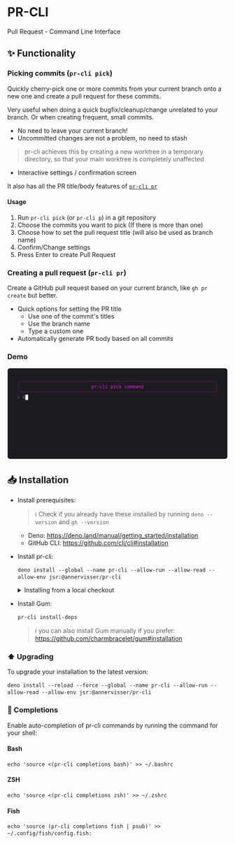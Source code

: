 # PR-CLI

Pull Request - Command Line Interface

## ✨ Functionality

### Picking commits (`pr-cli pick`)

Quickly cherry-pick one or more commits from your current branch onto a new one and create a pull
request for these commits.

Very useful when doing a quick bugfix/cleanup/change unrelated to your branch. Or when creating
frequent, small commits.

- No need to leave your current branch!
- Uncommitted changes are not a problem, no need to stash

> pr-cli achieves this by creating a new worktree in a temporary directory, so that your main
> worktree is completely unaffected

- Interactive settings / confirmation screen

It also has all the PR title/body features of [`pr-cli pr`](#creating-a-pull-request-pr-cli-pr)

#### Usage

1. Run `pr-cli pick` (or `pr-cli p`) in a git repository
2. Choose the commits you want to pick (If there is more than one)
3. Choose how to set the pull request title (will also be used as branch name)
4. Confirm/Change settings
5. Press Enter to create Pull Request

### Creating a pull request (`pr-cli pr`)

Create a GitHub pull request based on your current branch, like `gh pr create` but better.

- Quick options for setting the PR title
  - Use one of the commit's titles
  - Use the branch name
  - Type a custom one
- Automatically generate PR body based on all commits

### Demo

![pr-cli pick demo](./assets/pick.gif)

## 📥 Installation

- Install prerequisites:
  > ℹ️ Check if you already have these installed by running `deno --version` and `gh --version`
  - Deno: https://deno.land/manual/getting_started/installation
  - GitHub CLI: https://github.com/cli/cli#installation
- Install pr-cli:

  <!-- Make sure to keep this in sync with installation test in .github/workflows/test-installation.yml -->
  ```shell
  deno install --global --name pr-cli --allow-run --allow-read --allow-env jsr:@annervisser/pr-cli
  ```

  <details>
  	<summary>Installing from a local checkout</summary>

  - Installing from a local checkout of this repository requires specifying `--config=deno.json`
    during installation. (see https://github.com/denoland/deno/issues/26212)

    ```shell
    deno install --global --name pr-cli --allow-run --allow-read --allow-env --config=deno.json ./main.ts
    ```

  </details>

- Install Gum:

  ```shell
  pr-cli install-deps
  ```

  > ℹ️ you can also install Gum manually if you prefer:
  > https://github.com/charmbracelet/gum#installation

### ⬆️ Upgrading

To upgrade your installation to the latest version:

<!-- Make sure to keep this in sync with installation test in .github/workflows/test-installation.yml -->

```shell
deno install --reload --force --global --name pr-cli --allow-run --allow-read --allow-env jsr:@annervisser/pr-cli
```

### 🔲 Completions

Enable auto-completion of pr-cli commands by running the command for your shell:

#### Bash

```shell
echo 'source <(pr-cli completions bash)' >> ~/.bashrc
```

#### ZSH

```shell
echo 'source <(pr-cli completions zsh)' >> ~/.zshrc
```

#### Fish

```shell
echo 'source (pr-cli completions fish | psub)' >> ~/.config/fish/config.fish:
```

